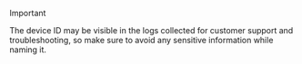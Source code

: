 > [!IMPORTANT]
> The device ID may be visible in the logs collected for customer support and troubleshooting, so make sure to avoid any sensitive information while naming it.
>